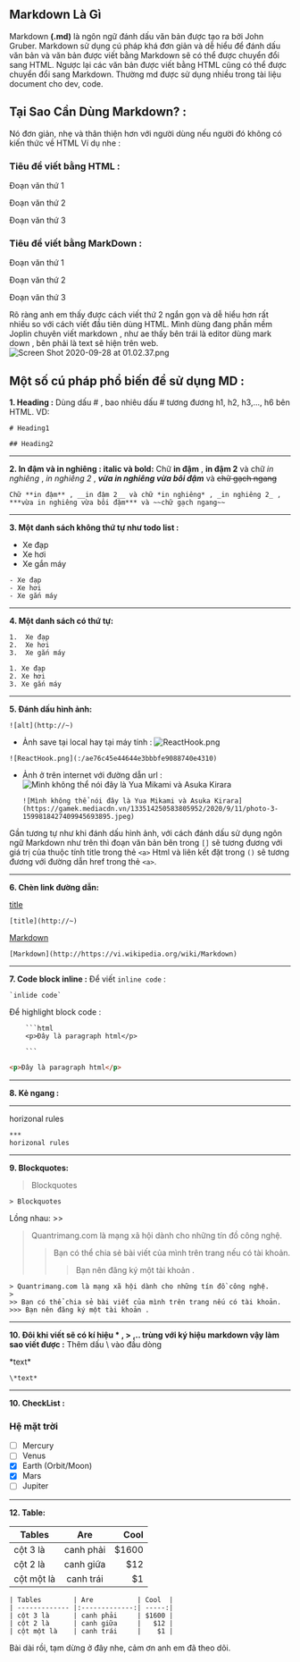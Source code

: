 ## Markdown Là Gì

Markdown **(.md)** là ngôn ngữ đánh dấu văn bản được tạo ra bởi John Gruber. Markdown sử dụng cú pháp khá đơn giản và dễ hiểu để đánh dấu văn bản và văn bản được viết bằng Markdown sẽ có thể được chuyển đổi sang HTML. Ngược lại các văn bản được viết bằng HTML cũng có thể được chuyển đổi sang Markdown. Thường md được sử dụng nhiều trong tài liệu document cho dev, code.

## Tại Sao Cần Dùng Markdown? :

Nó đơn giản, nhẹ và thân thiện hơn với người dùng nếu người đó không có kiến thức về HTML
Ví dụ nhe :

<h3>Tiêu đề viết bằng HTML : </h3>
<p>Đoạn văn thứ 1</p>
<p>Đoạn văn thứ 2</p>
<p>Đoạn văn thứ 3</p>

### Tiêu đề viết bằng MarkDown :

Đoạn văn thứ 1

Đoạn văn thứ 2

Đoạn văn thứ 3

Rõ ràng anh em thấy được cách viết thứ 2 ngắn gọn và dễ hiểu hơn rất nhiều so với cách viết đầu tiên dùng HTML.
Mình dùng đang phần mềm Joplin chuyên viết markdown , như ae thấy bên trái là editor dùng mark down , bên phải là text sẽ hiện trên web.
![Screen Shot 2020-09-28 at 01.02.37.png](:/49a830d66ed84d8e8be05f633e1739a9)

## Một số cú pháp phổ biến để sử dụng MD :

**1. Heading :**
Dùng dấu # , bao nhiêu dấu # tương đương h1, h2, h3,..., h6 bên HTML.
VD:

```
# Heading1
```

```
## Heading2
```

---

**2. In đậm và in nghiêng : italic và bold:**
Chữ **in đậm** , **in đậm 2** và chữ _in nghiêng_ , _in nghiêng 2_ , **_vừa in nghiêng vừa bôi đậm_** và ~~chữ gạch ngang~~

```
Chữ **in đậm** , __in đậm 2__ và chữ *in nghiêng* , _in nghiêng 2_ , ***vừa in nghiêng vừa bôi đậm*** và ~~chữ gạch ngang~~
```

---

**3. Một danh sách không thứ tự như todo list :**

- Xe đạp
- Xe hơi
- Xe gắn máy

```
- Xe đạp
- Xe hơi
- Xe gắn máy
```

---

**4. Một danh sách có thứ tự:**

    1.  Xe đạp
    2.  Xe hơi
    3.  Xe gắn máy

```
1. Xe đạp
2. Xe hơi
3. Xe gắn máy
```

---

**5. Đánh dấu hình ảnh:**

```
![alt](http://~)
```

- Ảnh save tại local hay tại máy tính :
  ![ReactHook.png](:/ae76c45e44644e3bbbfe9088740e4310)

```
![ReactHook.png](:/ae76c45e44644e3bbbfe9088740e4310)
```

- Ảnh ở trên internet với đường dẫn url :
  ![Mình không thể nói đây là Yua Mikami và Asuka Kirara](https://gamek.mediacdn.vn/133514250583805952/2020/9/11/photo-3-1599818427409945693895.jpeg)

  ```
  ![Mình không thể nói đây là Yua Mikami và Asuka Kirara](https://gamek.mediacdn.vn/133514250583805952/2020/9/11/photo-3-1599818427409945693895.jpeg)
  ```

Gần tương tự như khi đánh dấu hình ảnh, với cách đánh dấu sử dụng ngôn ngữ Markdown như trên thì đoạn văn bản bên trong `[]` sẽ tương đương với giá trị của thuộc tính title trong thẻ `<a>` Html và liên kết đặt trong `()` sẽ tương đương với đường dẫn href trong thẻ `<a>`.

---

**6. Chèn link đường dẫn:**

[title](http://~)

```
[title](http://~)
```

[Markdown](http://https://vi.wikipedia.org/wiki/Markdown)

```
[Markdown](http://https://vi.wikipedia.org/wiki/Markdown)
```

---

**7. Code block inline :**
Để viết `inline code` :

```
`inlide code`
```

Để highlight block code :

````
    ```html
    <p>Đây là paragraph html</p>

	```
````

```html
<p>Đây là paragraph html</p>
```

---

**8. Kẻ ngang :**

---

horizonal rules

```
***
horizonal rules
```

---

**9. Blockquotes:**

> Blockquotes

```
> Blockquotes

```

Lồng nhau: >>

> Quantrimang.com là mạng xã hội dành cho những tín đồ công nghệ.
>
> > Bạn có thể chia sẻ bài viết của mình trên trang nếu có tài khoản.
> >
> > > Bạn nên đăng ký một tài khoản .

```
> Quantrimang.com là mạng xã hội dành cho những tín đồ công nghệ.
>
>> Bạn có thể chia sẻ bài viết của mình trên trang nếu có tài khoản.
>>> Bạn nên đăng ký một tài khoản .
```

---

**10. Đôi khi viết sẽ có kí hiệu \* , > ,.. trùng với ký hiệu markdown vậy làm sao viết được :**
Thêm dấu \ vào đầu dòng

\*text\*

```
\*text*
```

---

**10. CheckList :**

### Hệ mặt trời

- [ ] Mercury
- [ ] Venus
- [x] Earth (Orbit/Moon)
- [x] Mars
- [ ] Jupiter

---

**12. Table:**

| Tables     |    Are    |   Cool |
| ---------- | :-------: | -----: |
| cột 3 là   | canh phải | \$1600 |
| cột 2 là   | canh giữa |   \$12 |
| cột một là | canh trái |    \$1 |

```
| Tables        | Are           | Cool  |
| ------------- |:-------------:| -----:|
| cột 3 là      | canh phải     | $1600 |
| cột 2 là      | canh giữa     |   $12 |
| cột một là    | canh trái     |    $1 |
```

Bài dài rồi, tạm dừng ở đây nhe, cảm ơn anh em đã theo dõi.
